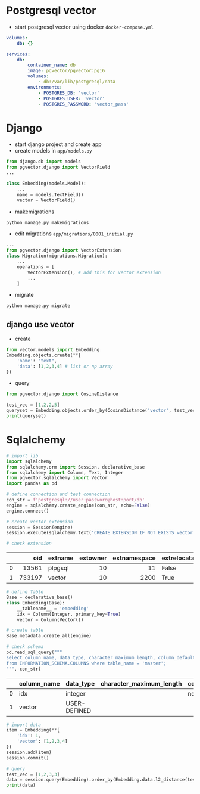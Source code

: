 # Postgresql vector

- start postgresql vector using docker `docker-compose.yml`
```yml
volumes:
    db: {}

services: 
    db:
        container_name: db
        image: pgvector/pgvector:pg16
        volumes:
            - db:/var/lib/postgresql/data
        environments:
            - POSTGRES_DB: 'vector'
            - POSTGRES_USER: 'vector'
            - POSTGRES_PASSWORD: 'vector_pass'
```

# Django
- start django project and create app
- create models in ```app/models.py```
```python
from django.db import models
from pgvector.django import VectorField
...

class Embedding(models.Model):
    ...
    name = models.TextField()
    vector = VectorField()
```
- makemigrations
```sh
python manage.py makemigrations
```
- edit migrations ```app/migrations/0001_initial.py```
```python
...
from pgvector.django import VectorExtension
class Migration(migrations.Migration):
    ...
    operations = [
        VectorExtension(), # add this for vector extension
        ...
    ]
```
- migrate
```sh
python manage.py migrate
```

## django use vector
- create
```py
from vector.models import Embedding
Embedding.objects.create(**{
    'name': "text",
    'data': [1,2,3,4] # list or np array
})
```

- query
```py
from pgvector.django import CosineDistance

test_vec = [1,2,2,5]
queryset = Embedding.objects.order_by(CosineDistance('vector', test_vec))[:5]
print(queryset)
```

# Sqlalchemy
```py
# import lib
import sqlalchemy
from sqlalchemy.orm import Session, declarative_base
from sqlalchemy import Column, Text, Integer
from pgvector.sqlalchemy import Vector
import pandas as pd

# define connection and test connection
con_str = f'postgresql://user:password@host:port/db'
engine = sqlalchemy.create_engine(con_str, echo=False)
engine.connect()

# create vector extension
session = Session(engine)
session.execute(sqlalchemy.text('CREATE EXTENSION IF NOT EXISTS vector'))

# check extension
```
|    |     oid | extname   |   extowner |   extnamespace | extrelocatable   | extversion   | extconfig   | extcondition   |
|---:|--------:|:----------|-----------:|---------------:|:-----------------|:-------------|:------------|:---------------|
|  0 |   13561 | plpgsql   |         10 |             11 | False            | 1.0          |             |                |
|  1 |  733197 | vector    |         10 |           2200 | True             | 0.5.1        |             |                |
```py
# define Table
Base = declarative_base()
class Embedding(Base):
    __tablename__ = 'embedding'
    idx = Column(Integer, primary_key=True)
    vector = Column(Vector()) 

# create table
Base.metadata.create_all(engine)

# check schema
pd.read_sql_query("""
select column_name, data_type, character_maximum_length, column_default, is_nullable
from INFORMATION_SCHEMA.COLUMNS where table_name = 'master';
""", con_str)
```
|    | column_name   | data_type    | character_maximum_length   | column_default                    | is_nullable   |
|---:|:--------------|:-------------|:---------------------------|:----------------------------------|:--------------|
|  0 | idx           | integer      |                            | nextval('data_idx_seq'::regclass) | NO            |
|  1 | vector        | USER-DEFINED |                            |                                   | YES           |

```py
# import data
item = Embedding(**{
    'idx': 1,
    'vector': [1,2,3,4]
})
session.add(item)
session.commit() 

# query
test_vec = [1,2,3,3]
data = session.query(Embedding).order_by(Embedding.data.l2_distance(test_vec)).all()
print(data) 
```